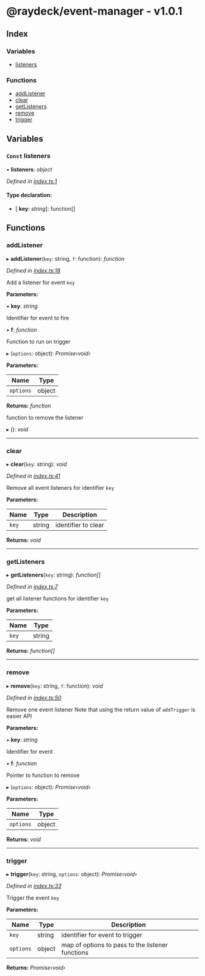 
# @raydeck/event-manager - v1.0.1

## Index

### Variables

* [listeners](README.md#const-listeners)

### Functions

* [addListener](README.md#addlistener)
* [clear](README.md#clear)
* [getListeners](README.md#getlisteners)
* [remove](README.md#remove)
* [trigger](README.md#trigger)

## Variables

### `Const` listeners

• **listeners**: *object*

*Defined in [index.ts:1](https://github.com/rhdeck/event-manager/blob/c010d1f/src/index.ts#L1)*

#### Type declaration:

* \[ **key**: *string*\]: function[]

## Functions

###  addListener

▸ **addListener**(`key`: string, `f`: function): *function*

*Defined in [index.ts:18](https://github.com/rhdeck/event-manager/blob/c010d1f/src/index.ts#L18)*

Add a listener for event `key`

**Parameters:**

▪ **key**: *string*

Identifier for event to fire

▪ **f**: *function*

Function to run on trigger

▸ (`options`: object): *Promise‹void›*

**Parameters:**

Name | Type |
------ | ------ |
`options` | object |

**Returns:** *function*

function to remove the listener

▸ (): *void*

___

###  clear

▸ **clear**(`key`: string): *void*

*Defined in [index.ts:41](https://github.com/rhdeck/event-manager/blob/c010d1f/src/index.ts#L41)*

Remove all event listeners for identifier `key`

**Parameters:**

Name | Type | Description |
------ | ------ | ------ |
`key` | string | identifier to clear  |

**Returns:** *void*

___

###  getListeners

▸ **getListeners**(`key`: string): *function[]*

*Defined in [index.ts:7](https://github.com/rhdeck/event-manager/blob/c010d1f/src/index.ts#L7)*

get all listener functions for identifier `key`

**Parameters:**

Name | Type |
------ | ------ |
`key` | string |

**Returns:** *function[]*

___

###  remove

▸ **remove**(`key`: string, `f`: function): *void*

*Defined in [index.ts:50](https://github.com/rhdeck/event-manager/blob/c010d1f/src/index.ts#L50)*

Remove one event listener
Note that using the return value of `addTrigger` is easier API

**Parameters:**

▪ **key**: *string*

Identifier for event

▪ **f**: *function*

Pointer to function to remove

▸ (`options`: object): *Promise‹void›*

**Parameters:**

Name | Type |
------ | ------ |
`options` | object |

**Returns:** *void*

___

###  trigger

▸ **trigger**(`key`: string, `options`: object): *Promise‹void›*

*Defined in [index.ts:33](https://github.com/rhdeck/event-manager/blob/c010d1f/src/index.ts#L33)*

Trigger the event `key`

**Parameters:**

Name | Type | Description |
------ | ------ | ------ |
`key` | string | identifier for event to trigger |
`options` | object | map of options to pass to the listener functions  |

**Returns:** *Promise‹void›*
